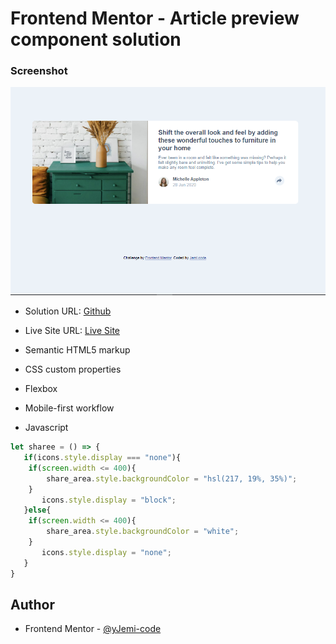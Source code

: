 # Frontend Mentor - Article preview component solution

### Screenshot

![](Screenshot.png)

- Solution URL: [Github](https://github.com/Jemi-code/ArcticlePreview)
- Live Site URL: [Live Site](https://jemi-code.github.io/ArticlePreview)


- Semantic HTML5 markup
- CSS custom properties
- Flexbox
- Mobile-first workflow
- Javascript

```js
let sharee = () => {
   if(icons.style.display === "none"){
    if(screen.width <= 400){
        share_area.style.backgroundColor = "hsl(217, 19%, 35%)";
    }
       icons.style.display = "block";
   }else{
    if(screen.width <= 400){
        share_area.style.backgroundColor = "white";
    }
       icons.style.display = "none";
   }
}
```

## Author

- Frontend Mentor - [@yJemi-code](https://www.frontendmentor.io/profile/Jemi-code)